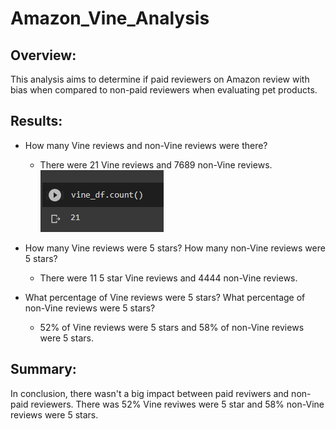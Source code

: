 # Amazon_Vine_Analysis
## Overview:
This analysis aims to determine if paid reviewers on Amazon review with bias when compared to non-paid reviewers when evaluating pet products.
## Results:
* How many Vine reviews and non-Vine reviews were there?
  * There were 21 Vine reviews and 7689 non-Vine reviews.
![Vine_21](https://github.com/gabby338414/Amazon_Vine_Analysis/blob/a3ef00c590cf8e0a3bacfa870c358ac6fa8503ad/Vine_21.PNG)

* How many Vine reviews were 5 stars? How many non-Vine reviews were 5 stars?
  * There were 11 5 star Vine reviews and 4444 non-Vine reviews.
* What percentage of Vine reviews were 5 stars? What percentage of non-Vine reviews were 5 stars?
  * 52% of Vine reviews were 5 stars and 58% of non-Vine reviews were 5 stars.
## Summary:
In conclusion, there wasn't a big impact between paid reviwers and non-paid reviewers. There was 52% Vine reviwes were 5 star and 58% non-Vine reviews were 5 stars.
